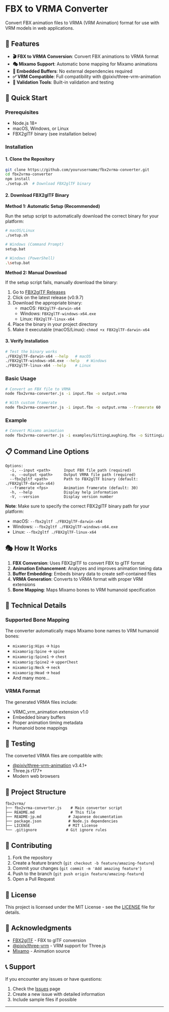 # FBX to VRMA Converter

Convert FBX animation files to VRMA (VRM Animation) format for use with VRM models in web applications.

## 🎯 Features

- **🎬 FBX to VRMA Conversion**: Convert FBX animations to VRMA format
- **🎭 Mixamo Support**: Automatic bone mapping for Mixamo animations
- **🔧 Embedded Buffers**: No external dependencies required
- **✅ VRM Compatible**: Full compatibility with @pixiv/three-vrm-animation
- **🧪 Validation Tools**: Built-in validation and testing

## 🚀 Quick Start

### Prerequisites

- Node.js 18+
- macOS, Windows, or Linux
- FBX2glTF binary (see installation below)

### Installation

#### 1. Clone the Repository

```bash
git clone https://github.com/yourusername/fbx2vrma-converter.git
cd fbx2vrma-converter
npm install
./setup.sh  # Download FBX2glTF binary
```

#### 2. Download FBX2glTF Binary

**Method 1: Automatic Setup (Recommended)**

Run the setup script to automatically download the correct binary for your platform:

```bash
# macOS/Linux
./setup.sh

# Windows (Command Prompt)
setup.bat

# Windows (PowerShell)
.\setup.bat
```

**Method 2: Manual Download**

If the setup script fails, manually download the binary:

1. Go to [FBX2glTF Releases](https://github.com/facebookincubator/FBX2glTF/releases)
2. Click on the latest release (v0.9.7)
3. Download the appropriate binary:
   - macOS: `FBX2glTF-darwin-x64`
   - Windows: `FBX2glTF-windows-x64.exe`
   - Linux: `FBX2glTF-linux-x64`
4. Place the binary in your project directory
5. Make it executable (macOS/Linux): `chmod +x FBX2glTF-darwin-x64`

#### 3. Verify Installation

```bash
# Test the binary works
./FBX2glTF-darwin-x64 --help   # macOS
./FBX2glTF-windows-x64.exe --help   # Windows
./FBX2glTF-linux-x64 --help    # Linux
```

### Basic Usage

```bash
# Convert an FBX file to VRMA
node fbx2vrma-converter.js -i input.fbx -o output.vrma

# With custom framerate
node fbx2vrma-converter.js -i input.fbx -o output.vrma --framerate 60
```

### Example

```bash
# Convert Mixamo animation
node fbx2vrma-converter.js -i examples/SittingLaughing.fbx -o SittingLaughing.vrma
```

## 📋 Command Line Options

```
Options:
  -i, --input <path>      Input FBX file path (required)
  -o, --output <path>     Output VRMA file path (required)
  --fbx2gltf <path>       Path to FBX2glTF binary (default: ./FBX2glTF-darwin-x64)
  --framerate <fps>       Animation framerate (default: 30)
  -h, --help              Display help information
  -V, --version           Display version number
```

**Note**: Make sure to specify the correct FBX2glTF binary path for your platform:
- macOS: `--fbx2gltf ./FBX2glTF-darwin-x64`
- Windows: `--fbx2gltf ./FBX2glTF-windows-x64.exe`
- Linux: `--fbx2gltf ./FBX2glTF-linux-x64`

## 🎭 How It Works

1. **FBX Conversion**: Uses FBX2glTF to convert FBX to glTF format
2. **Animation Enhancement**: Analyzes and improves animation timing data
3. **Buffer Embedding**: Embeds binary data to create self-contained files
4. **VRMA Generation**: Converts to VRMA format with proper VRM extensions
5. **Bone Mapping**: Maps Mixamo bones to VRM humanoid specification

## 🔧 Technical Details

### Supported Bone Mapping

The converter automatically maps Mixamo bone names to VRM humanoid bones:

- `mixamorig:Hips` → `hips`
- `mixamorig:Spine` → `spine`
- `mixamorig:Spine1` → `chest`
- `mixamorig:Spine2` → `upperChest`
- `mixamorig:Neck` → `neck`
- `mixamorig:Head` → `head`
- And many more...

### VRMA Format

The generated VRMA files include:
- VRMC_vrm_animation extension v1.0
- Embedded binary buffers
- Proper animation timing metadata
- Humanoid bone mappings

## 🧪 Testing

The converted VRMA files are compatible with:
- [@pixiv/three-vrm-animation](https://github.com/pixiv/three-vrm) v3.4.1+
- Three.js r177+
- Modern web browsers

## 📁 Project Structure

```
fbx2vrma/
├── fbx2vrma-converter.js    # Main converter script
├── README.md                # This file
├── README-jp.md            # Japanese documentation
├── package.json            # Node.js dependencies
├── LICENSE                 # MIT License
└── .gitignore             # Git ignore rules
```

## 🤝 Contributing

1. Fork the repository
2. Create a feature branch (`git checkout -b feature/amazing-feature`)
3. Commit your changes (`git commit -m 'Add amazing feature'`)
4. Push to the branch (`git push origin feature/amazing-feature`)
5. Open a Pull Request

## 📄 License

This project is licensed under the MIT License - see the [LICENSE](LICENSE) file for details.

## 🙏 Acknowledgments

- [FBX2glTF](https://github.com/facebookincubator/FBX2glTF) - FBX to glTF conversion
- [@pixiv/three-vrm](https://github.com/pixiv/three-vrm) - VRM support for Three.js
- [Mixamo](https://www.mixamo.com/) - Animation source

## 📞 Support

If you encounter any issues or have questions:

1. Check the [Issues](https://github.com/yourusername/fbx2vrma-converter/issues) page
2. Create a new issue with detailed information
3. Include sample files if possible

---